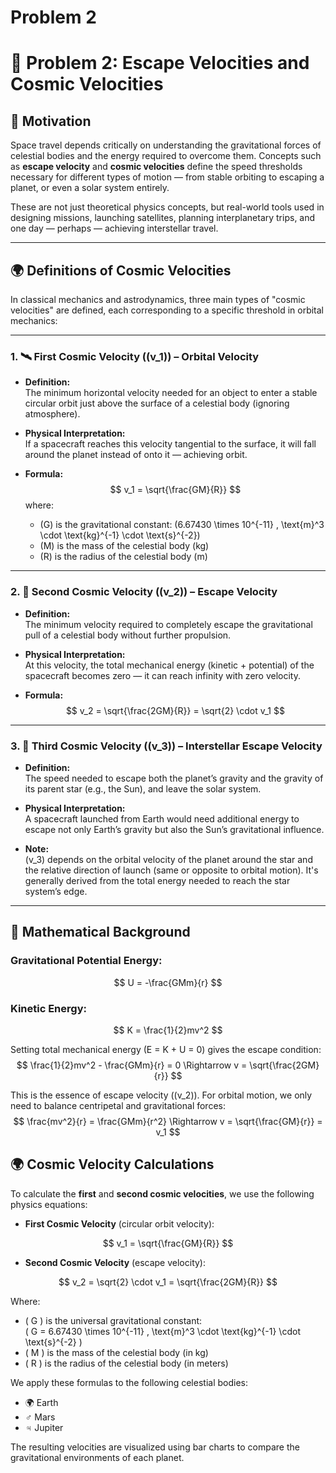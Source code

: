  # Problem 2
 # 🚀 Problem 2: Escape Velocities and Cosmic Velocities

## 🎯 Motivation

Space travel depends critically on understanding the gravitational forces of celestial bodies and the energy required to overcome them. Concepts such as **escape velocity** and **cosmic velocities** define the speed thresholds necessary for different types of motion — from stable orbiting to escaping a planet, or even a solar system entirely.

These are not just theoretical physics concepts, but real-world tools used in designing missions, launching satellites, planning interplanetary trips, and one day — perhaps — achieving interstellar travel.

---

## 🌍 Definitions of Cosmic Velocities

In classical mechanics and astrodynamics, three main types of "cosmic velocities" are defined, each corresponding to a specific threshold in orbital mechanics:

---

### 1. 🛰️ First Cosmic Velocity (\(v_1\)) – Orbital Velocity

- **Definition:**  
  The minimum horizontal velocity needed for an object to enter a stable circular orbit just above the surface of a celestial body (ignoring atmosphere).

- **Physical Interpretation:**  
  If a spacecraft reaches this velocity tangential to the surface, it will fall around the planet instead of onto it — achieving orbit.

- **Formula:**  
  $$
  v_1 = \sqrt{\frac{GM}{R}}
  $$
  where:
  - \(G\) is the gravitational constant: \(6.67430 \times 10^{-11} \, \text{m}^3 \cdot \text{kg}^{-1} \cdot \text{s}^{-2}\)
  - \(M\) is the mass of the celestial body (kg)
  - \(R\) is the radius of the celestial body (m)

---

### 2. 🚀 Second Cosmic Velocity (\(v_2\)) – Escape Velocity

- **Definition:**  
  The minimum velocity required to completely escape the gravitational pull of a celestial body without further propulsion.

- **Physical Interpretation:**  
  At this velocity, the total mechanical energy (kinetic + potential) of the spacecraft becomes zero — it can reach infinity with zero velocity.

- **Formula:**  
  $$
  v_2 = \sqrt{\frac{2GM}{R}} = \sqrt{2} \cdot v_1
  $$

---

### 3. 🌌 Third Cosmic Velocity (\(v_3\)) – Interstellar Escape Velocity

- **Definition:**  
  The speed needed to escape both the planet’s gravity and the gravity of its parent star (e.g., the Sun), and leave the solar system.

- **Physical Interpretation:**  
  A spacecraft launched from Earth would need additional energy to escape not only Earth’s gravity but also the Sun’s gravitational influence.

- **Note:**  
  \(v_3\) depends on the orbital velocity of the planet around the star and the relative direction of launch (same or opposite to orbital motion). It's generally derived from the total energy needed to reach the star system’s edge.

---

## 📐 Mathematical Background

### Gravitational Potential Energy:
$$
U = -\frac{GMm}{r}
$$

### Kinetic Energy:
$$
K = \frac{1}{2}mv^2
$$

Setting total mechanical energy \(E = K + U = 0\) gives the escape condition:
$$
\frac{1}{2}mv^2 - \frac{GMm}{r} = 0 \Rightarrow v = \sqrt{\frac{2GM}{r}}
$$

This is the essence of escape velocity (\(v_2\)). For orbital motion, we only need to balance centripetal and gravitational forces:
$$
\frac{mv^2}{r} = \frac{GMm}{r^2} \Rightarrow v = \sqrt{\frac{GM}{r}} = v_1
$$

## 🌍 Cosmic Velocity Calculations

To calculate the **first** and **second cosmic velocities**, we use the following physics equations:

- **First Cosmic Velocity** (circular orbit velocity):

$$
v_1 = \sqrt{\frac{GM}{R}}
$$

- **Second Cosmic Velocity** (escape velocity):

$$
v_2 = \sqrt{2} \cdot v_1 = \sqrt{\frac{2GM}{R}}
$$

Where:

- \( G \) is the universal gravitational constant:  
  \( G = 6.67430 \times 10^{-11} \, \text{m}^3 \cdot \text{kg}^{-1} \cdot \text{s}^{-2} \)
- \( M \) is the mass of the celestial body (in kg)
- \( R \) is the radius of the celestial body (in meters)

We apply these formulas to the following celestial bodies:
- 🌍 Earth
- ♂️ Mars
- ♃ Jupiter

The resulting velocities are visualized using bar charts to compare the gravitational environments of each planet.

